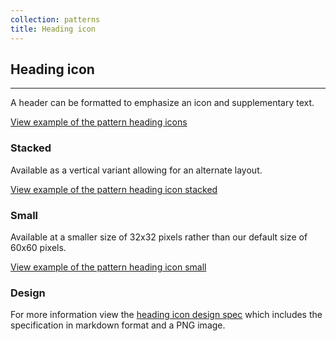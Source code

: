 ```yaml
---
collection: patterns
title: Heading icon
---
```


## Heading icon

<hr>

A header can be formatted to emphasize an icon and supplementary text.

<a href="https://vanilla-framework.github.io/vanilla-framework/examples/patterns/heading-icon/"
  class="js-example">
View example of the pattern heading icons
</a>

### Stacked

Available as a vertical variant allowing for an alternate layout.

<a href="https://vanilla-framework.github.io/vanilla-framework/examples/patterns/heading-icon-stacked/"
  class="js-example">
View example of the pattern heading icon stacked
</a>

### Small

Available at a smaller size of 32x32 pixels rather than our default size of 60x60 pixels.

<a href="https://vanilla-framework.github.io/vanilla-framework/examples/patterns/heading-icon-small/"
  class="js-example">
View example of the pattern heading icon small
</a>

### Design

For more information view the [heading icon design spec](https://github.com/ubuntudesign/vanilla-design/tree/master/Heading%20icon) which includes the specification in markdown format and a PNG image.
